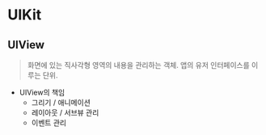 # UIKit

## UIView
  > 화면에 있는 직사각형 영역의 내용을 관리하는 객체. 앱의 유저 인터페이스를 이루는 단위.
* UIView의 책임
  * 그리기 / 애니메이션
  * 레이아웃 / 서브뷰 관리
  * 이벤트 관리

